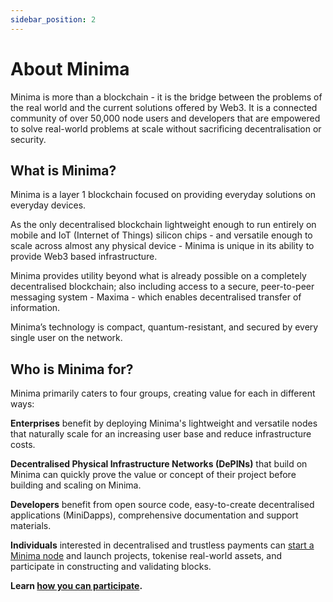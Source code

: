 ```yaml
---
sidebar_position: 2
---
```


# About Minima

Minima is more than a blockchain - it is the bridge between the problems of the real world and the current solutions offered by Web3. It is a connected community of over 50,000 node users and developers that are empowered to solve real-world problems at scale without sacrificing decentralisation or security. 

## What is Minima?

Minima is a layer 1 blockchain focused on providing everyday solutions on everyday devices.

As the only decentralised blockchain lightweight enough to run entirely on mobile and IoT (Internet of Things) silicon chips - and versatile enough to scale across almost any physical device - Minima is unique in its ability to provide Web3 based infrastructure. 

Minima provides utility beyond what is already possible on a completely decentralised blockchain; also including access to a secure, peer-to-peer messaging system - Maxima - which enables decentralised transfer of information.

Minima’s technology is compact, quantum-resistant, and secured by every single user on the network.

## Who is Minima for?

Minima primarily caters to four groups, creating value for each in different ways:

**Enterprises** benefit by deploying Minima's lightweight and versatile nodes that naturally scale for an increasing user base and reduce infrastructure costs.

**Decentralised Physical Infrastructure Networks (DePINs)** that build on Minima can quickly prove the value or concept of their project before building and scaling on Minima.

**Developers** benefit from open source code, easy-to-create decentralised applications (MiniDapps), comprehensive documentation and support materials.

**Individuals** interested in decentralised and trustless payments can [start a Minima node](/docs/runanode/quickstart) and launch projects, tokenise real-world assets, and participate in constructing and validating blocks.

**Learn [how you can participate](/docs/about/participate).**